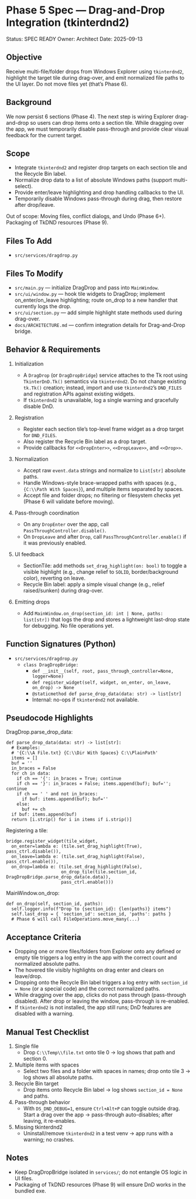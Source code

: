 # Phase 5 Spec — Drag-and-Drop Integration (tkinterdnd2)

Status: SPEC READY
Owner: Architect
Date: 2025-09-13

## Objective
Receive multi-file/folder drops from Windows Explorer using `tkinterdnd2`, highlight the target tile during drag-over, and emit normalized file paths to the UI layer. Do not move files yet (that’s Phase 6).

## Background
We now persist 6 sections (Phase 4). The next step is wiring Explorer drag-and-drop so users can drop items onto a section tile. While dragging over the app, we must temporarily disable pass-through and provide clear visual feedback for the current target.

## Scope
- Integrate `tkinterdnd2` and register drop targets on each section tile and the Recycle Bin label.
- Normalize drop data to a list of absolute Windows paths (support multi-select).
- Provide enter/leave highlighting and drop handling callbacks to the UI.
- Temporarily disable Windows pass-through during drag, then restore after drop/leave.

Out of scope: Moving files, conflict dialogs, and Undo (Phase 6+). Packaging of TkDND resources (Phase 9).

## Files To Add
- `src/services/dragdrop.py`

## Files To Modify
- `src/main.py` — initialize DragDrop and pass into `MainWindow`.
- `src/ui/window.py` — hook tile widgets to DragDrop; implement on_enter/on_leave highlighting; route on_drop to a new handler that currently logs the drop.
- `src/ui/section.py` — add simple highlight state methods used during drag-over.
- `docs/ARCHITECTURE.md` — confirm integration details for Drag-and-Drop bridge.

## Behavior & Requirements
1) Initialization
   - A `DragDrop` (or `DragDropBridge`) service attaches to the Tk root using `TkinterDnD.Tk()` semantics via `tkinterdnd2`. Do not change existing `tk.Tk()` creation; instead, import and use `tkinterdnd2`’s `DND_FILES` and registration APIs against existing widgets.
   - If `tkinterdnd2` is unavailable, log a single warning and gracefully disable DnD.

2) Registration
   - Register each section tile’s top-level frame widget as a drop target for `DND_FILES`.
   - Also register the Recycle Bin label as a drop target.
   - Provide callbacks for `<<DropEnter>>`, `<<DropLeave>>`, and `<<Drop>>`.

3) Normalization
   - Accept raw `event.data` strings and normalize to `List[str]` absolute paths.
   - Handle Windows-style brace-wrapped paths with spaces (e.g., `{C:\\Path With Spaces}`), and multiple items separated by spaces.
   - Accept file and folder drops; no filtering or filesystem checks yet (Phase 6 will validate before moving).

4) Pass-through coordination
   - On any `DropEnter` over the app, call `PassThroughController.disable()`.
   - On `DropLeave` and after `Drop`, call `PassThroughController.enable()` if it was previously enabled.

5) UI feedback
   - SectionTile: add methods `set_drag_highlight(on: bool)` to toggle a visible highlight (e.g., change relief to `SOLID`, border/background color), reverting on leave.
   - Recycle Bin label: apply a simple visual change (e.g., relief raised/sunken) during drag-over.

6) Emitting drops
   - Add `MainWindow.on_drop(section_id: int | None, paths: list[str])` that logs the drop and stores a lightweight last-drop state for debugging. No file operations yet.

## Function Signatures (Python)
- `src/services/dragdrop.py`
  - `class DragDropBridge:`
    - `def __init__(self, root, pass_through_controller=None, logger=None)`
    - `def register_widget(self, widget, on_enter, on_leave, on_drop) -> None`
    - `@staticmethod def parse_drop_data(data: str) -> list[str]`
    - Internal: no-ops if `tkinterdnd2` not available.

## Pseudocode Highlights
DragDrop.parse_drop_data:
```
def parse_drop_data(data: str) -> list[str]:
  # Examples:
  # '{C:\\A File.txt} {C:\\Dir With Spaces} C:\\PlainPath'
  items = []
  buf = ''
  in_braces = False
  for ch in data:
    if ch == '{': in_braces = True; continue
    if ch == '}': in_braces = False; items.append(buf); buf=''; continue
    if ch == ' ' and not in_braces:
      if buf: items.append(buf); buf=''
    else:
      buf += ch
  if buf: items.append(buf)
  return [i.strip() for i in items if i.strip()]
```

Registering a tile:
```
bridge.register_widget(tile_widget,
  on_enter=lambda e: (tile.set_drag_highlight(True), pass_ctrl.disable()),
  on_leave=lambda e: (tile.set_drag_highlight(False), pass_ctrl.enable()),
  on_drop=lambda e: (tile.set_drag_highlight(False),
                     on_drop_tile(tile.section_id, DragDropBridge.parse_drop_data(e.data)),
                     pass_ctrl.enable()))
```

MainWindow.on_drop:
```
def on_drop(self, section_id, paths):
  self.logger.info(f"Drop to {section_id}: {len(paths)} items")
  self.last_drop = { 'section_id': section_id, 'paths': paths }
  # Phase 6 will call FileOperations.move_many(...)
```

## Acceptance Criteria
- Dropping one or more files/folders from Explorer onto any defined or empty tile triggers a log entry in the app with the correct count and normalized absolute paths.
- The hovered tile visibly highlights on drag enter and clears on leave/drop.
- Dropping onto the Recycle Bin label triggers a log entry with `section_id = None` (or a special code) and the correct normalized paths.
- While dragging over the app, clicks do not pass through (pass-through disabled). After drop or leaving the window, pass-through is re-enabled.
- If `tkinterdnd2` is not installed, the app still runs; DnD features are disabled with a warning.

## Manual Test Checklist
1) Single file
   - Drop `C:\\Temp\\file.txt` onto tile 0 → log shows that path and section 0.
2) Multiple items with spaces
   - Select two files and a folder with spaces in names; drop onto tile 3 → log shows all absolute paths.
3) Recycle Bin target
   - Drop items onto Recycle Bin label → log shows `section_id = None` and paths.
4) Pass-through behavior
   - With `DS_DND_DEBUG=1`, ensure `Ctrl+Alt+P` can toggle outside drag. Start a drag over the app → pass-through auto-disables; after leaving, it re-enables.
5) Missing tkinterdnd2
   - Uninstall/remove `tkinterdnd2` in a test venv → app runs with a warning; no crashes.

## Notes
- Keep DragDropBridge isolated in `services/`; do not entangle OS logic in UI files.
- Packaging of TkDND resources (Phase 9) will ensure DnD works in the bundled exe.

